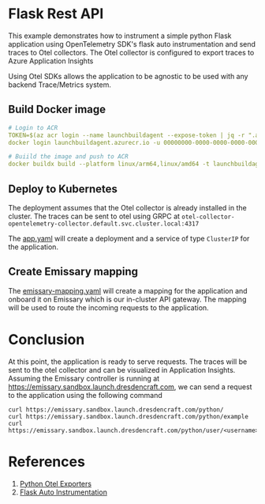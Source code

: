 # Flask Rest API

This example demonstrates how to instrument a simple python Flask application using OpenTelemetry SDK's flask auto instrumentation
and send traces to Otel collectors. The Otel collector is configured to export traces to Azure Application Insights

Using Otel SDKs allows the application to be agnostic to be used with any backend Trace/Metrics system.

## Build Docker image

```yaml
# Login to ACR
TOKEN=$(az acr login --name launchbuildagent --expose-token | jq -r ".accessToken")
docker login launchbuildagent.azurecr.io -u 00000000-0000-0000-0000-000000000000 -p $TOKEN

# Buiild the image and push to ACR
docker buildx build --platform linux/arm64,linux/amd64 -t launchbuildagent.azurecr.io/python-rest:v1 . --push
```

## Deploy to Kubernetes

The deployment assumes that the Otel collector is already installed in the cluster. The traces can be sent to otel
using GRPC at `otel-collector-opentelemetry-collector.default.svc.cluster.local:4317`

The [app.yaml](./app.yaml) will create a deployment and a service of type `ClusterIP` for the application.

## Create Emissary mapping

The [emissary-mapping.yaml](./emissary-mapping.yaml) will create a mapping for the application and onboard it on Emissary
which is our in-cluster API gateway. The mapping will be used to route the incoming requests to the application.

# Conclusion

At this point, the application is ready to serve requests. The traces will be sent to the otel collector and can be visualized in Application Insights.
Assuming the Emissary controller is running at https://emissary.sandbox.launch.dresdencraft.com, we can send a request to the application using the following command

```shell
curl https://emissary.sandbox.launch.dresdencraft.com/python/
curl https://emissary.sandbox.launch.dresdencraft.com/python/example
curl https://emissary.sandbox.launch.dresdencraft.com/python/user/<username>
```

# References

1. [Python Otel Exporters](https://opentelemetry-python.readthedocs.io/en/latest/exporter/otlp/otlp.html)
2. [Flask Auto Instrumentation](https://opentelemetry-python.readthedocs.io/en/latest/exporter/otlp/otlp.html)
